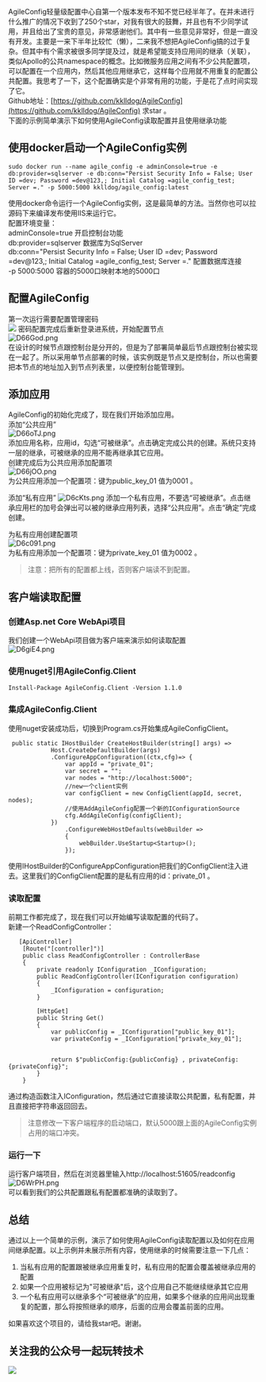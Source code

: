 AgileConfig轻量级配置中心自第一个版本发布不知不觉已经半年了。在并未进行什么推广的情况下收到了250个star，对我有很大的鼓舞，并且也有不少同学试用，并且给出了宝贵的意见，非常感谢他们。其中有一些意见非常好，但是一直没有开发。主要是一来下半年比较忙（懒），二来我不想把AgileConfig搞的过于复杂。但其中有个需求被很多同学提及过，就是希望能支持应用间的继承（关联），类似Apollo的公共namespace的概念。比如微服务应用之间有不少公共配置项，可以配置在一个应用内，然后其他应用继承它，这样每个应用就不用重复的配置公共配置。我思考了一下，这个配置确实是个非常有用的功能，于是花了点时间实现了它。    
Github地址：[https://github.com/kklldog/AgileConfig](https://github.com/kklldog/AgileConfig) 求star 。    
下面的示例简单演示下如何使用AgileConfig读取配置并且使用继承功能
## 使用docker启动一个AgileConfig实例
```
sudo docker run --name agile_config -e adminConsole=true -e db:provider=sqlserver -e db:conn="Persist Security Info = False; User ID =dev; Password =dev@123,; Initial Catalog =agile_config_test; Server =." -p 5000:5000 kklldog/agile_config:latest

```
使用docker命令运行一个AgileConfig实例，这是最简单的方法。当然你也可以拉源码下来编译发布使用IIS来运行它。     
配置环境变量：    
adminConsole=true 开启控制台功能    
db:provider=sqlserver 数据库为SqlServer    
db:conn="Persist Security Info = False; User ID =dev; Password =dev@123,; Initial Catalog =agile_config_test; Server =." 配置数据库连接   
-p 5000:5000 容器的5000口映射本地的5000口   
## 配置AgileConfig
第一次运行需要配置管理密码    
![](https://camo.githubusercontent.com/f147bfbc04551c69d4d33039fe60943dbede4b9db6756704aa395871acc29c49/68747470733a2f2f73312e617831782e636f6d2f323032302f30362f30392f74344467494a2e706e67)
密码配置完成后重新登录进系统，开始配置节点    
![D66God.png](https://s3.ax1x.com/2020/11/29/D66God.png)   
在设计的时候节点跟控制台是分开的，但是为了部署简单最后节点跟控制台被实现在一起了。所以采用单节点部署的时候，该实例既是节点又是控制台，所以也需要把本节点的地址加入到节点列表里，以便控制台能管理到。
## 添加应用
AgileConfig的初始化完成了，现在我们开始添加应用。   
添加“公共应用”   
![D66oTJ.png](https://s3.ax1x.com/2020/11/29/D66oTJ.png)   
添加应用名称，应用id，勾选“可被继承”。点击确定完成公共的创建。系统只支持一层的继承，可被继承的应用不能再继承其它应用。    
创建完成后为公共应用添加配置项   
![D66jOO.png](https://s3.ax1x.com/2020/11/29/D66jOO.png)    
为公共应用添加一个配置项：键为public_key_01 值为0001 。    
    
添加“私有应用”
![D6cKts.png](https://s3.ax1x.com/2020/11/29/D6cKts.png)
添加一个私有应用，不要选“可被继承”。点击继承应用栏的加号会弹出可以被的继承应用列表，选择“公共应用”。点击“确定”完成创建。   
    
为私有应用创建配置项    
![D6c091.png](https://s3.ax1x.com/2020/11/29/D6c091.png)    
为私有应用添加一个配置项：键为private_key_01 值为0002 。    
    
> 注意：把所有的配置都上线，否则客户端读不到配置。

## 客户端读取配置
### 创建Asp.net Core WebApi项目
我们创建一个WebApi项目做为客户端来演示如何读取配置   
![D6giE4.png](https://s3.ax1x.com/2020/11/29/D6giE4.png)
### 使用nuget引用AgileConfig.Client
```
Install-Package AgileConfig.Client -Version 1.1.0
```
### 集成AgileConfig.Client
使用nuget安装成功后，切换到Program.cs开始集成AgileConfigClient。   
```
 public static IHostBuilder CreateHostBuilder(string[] args) =>
            Host.CreateDefaultBuilder(args)
            .ConfigureAppConfiguration((ctx,cfg)=> {
                var appId = "private_01";
                var secret = "";
                var nodes = "http://localhost:5000";
                //new一个client实例
                var configClient = new ConfigClient(appId, secret, nodes);
                //使用AddAgileConfig配置一个新的IConfigurationSource
                cfg.AddAgileConfig(configClient);
            })
                .ConfigureWebHostDefaults(webBuilder =>
                {
                    webBuilder.UseStartup<Startup>();
                });
```
使用IHostBuilder的ConfigureAppConfiguration把我们的ConfigClient注入进去。这里我们的ConfigClient配置的是私有应用的id：private_01 。
### 读取配置
前期工作都完成了，现在我们可以开始编写读取配置的代码了。   
新建一个ReadConfigController：
```
   [ApiController]
    [Route("[controller]")]
    public class ReadConfigController : ControllerBase
    {
        private readonly IConfiguration _IConfiguration;
        public ReadConfigController(IConfiguration configuration)
        {
            _IConfiguration = configuration;
        }

        [HttpGet]
        public String Get()
        {
            var publicConfig = _IConfiguration["public_key_01"];
            var privateConfig = _IConfiguration["private_key_01"];


            return $"publicConfig:{publicConfig} , privateConfig:{privateConfig}";
        }
    }
```
通过构造函数注入IConfiguration，然后通过它直接读取公共配置，私有配置，并且直接把字符串返回回去。
> 注意修改一下客户端程序的启动端口，默认5000跟上面的AgileConfig实例占用的端口冲突。

### 运行一下
运行客户端项目，然后在浏览器里输入http://localhost:51605/readconfig   
![D6WrPH.png](https://s3.ax1x.com/2020/11/29/D6WrPH.png)   
可以看到我们的公共配置跟私有配置都准确的读取到了。

## 总结
通过以上一个简单的示例，演示了如何使用AgileConfig读取配置以及如何在应用间继承配置。以上示例并未展示所有内容，使用继承的时候需要注意一下几点：   
1. 当私有应用的配置跟被继承应用重复时，私有应用的配置会覆盖被继承应用的配置
2. 如果一个应用被标记为"可被继承"后，这个应用自己不能继续继承其它应用
3. 一个私有应用可以继承多个“可被继承”的应用，如果多个继承的应用间出现重复的配置，那么将按照继承的顺序，后面的应用会覆盖前面的应用。   

如果喜欢这个项目的，请给我star吧。谢谢。

## 关注我的公众号一起玩转技术   
![](https://s1.ax1x.com/2020/06/29/NfQjds.jpg)
